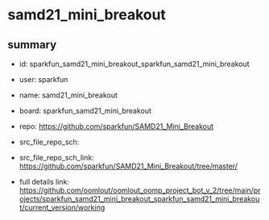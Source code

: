 # samd21_mini_breakout
 
## summary 
* id: sparkfun_samd21_mini_breakout_sparkfun_samd21_mini_breakout
* user: sparkfun
* name: samd21_mini_breakout
* board: sparkfun_samd21_mini_breakout
* repo: https://github.com/sparkfun/SAMD21_Mini_Breakout



* src_file_repo_sch: 
* src_file_repo_sch_link: https://github.com/sparkfun/SAMD21_Mini_Breakout/tree/master/
* full details link: https://github.com/oomlout/oomlout_oomp_project_bot_v_2/tree/main/projects/sparkfun_samd21_mini_breakout_sparkfun_samd21_mini_breakout/current_version/working  







